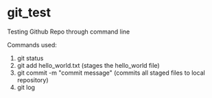 # git_test
Testing Github Repo through command line

Commands used:
1. git status
2. git add hello_world.txt (stages the hello_world file)
3. git commit -m "commit message" (commits all staged files to local repository)
4. git log